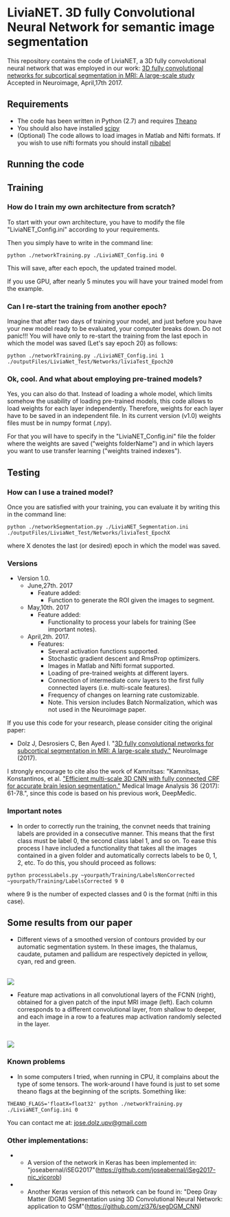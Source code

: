 # LiviaNET. 3D fully Convolutional Neural Network for semantic image segmentation

This repository contains the code of LiviaNET, a 3D fully convolutional neural network that was employed in our work: [3D fully convolutional networks for subcortical segmentation in MRI: A large-scale study](http://www.sciencedirect.com/science/article/pii/S1053811917303324) Accepted in Neuroimage, April,17th 2017.

## Requirements

- The code has been written in Python (2.7) and requires [Theano](http://deeplearning.net/software/theano/)
- You should also have installed [scipy](https://www.scipy.org/)
- (Optional) The code allows to load images in Matlab and Nifti formats. If you wish to use nifti formats you should install [nibabel](http://nipy.org/nibabel/) 

## Running the code

## Training

### How do I train my own architecture from scratch?

To start with your own architecture, you have to modify the file "LiviaNET_Config.ini" according to your requirements.

Then you simply have to write in the command line:

```
python ./networkTraining.py ./LiviaNET_Config.ini 0
```

This will save, after each epoch, the updated trained model.

If you use GPU, after nearly 5 minutes you will have your trained model from the example.

### Can I re-start the training from another epoch?

Imagine that after two days of training your model, and just before you have your new model ready to be evaluated, your computer breaks down. Do not panic!!! You will have only to re-start the training from the last epoch in which the model was saved (Let's say epoch 20) as follows:

```
python ./networkTraining.py ./LiviaNET_Config.ini 1 ./outputFiles/LiviaNet_Test/Networks/liviaTest_Epoch20
```

### Ok, cool. And what about employing pre-trained models?

Yes, you can also do that. Instead of loading a whole model, which limits somehow the usability of loading pre-trained models, this code allows to load weights for each layer independently. Therefore, weights for each layer have to be saved in an independent file. In its current version (v1.0) weights files must be in numpy format (.npy).

For that you will have to specify in the "LiviaNET_Config.ini" file the folder where the weights are saved ("weights folderName") and in which layers you want to use transfer learning ("weights trained indexes").

## Testing

### How can I use a trained model?

Once you are satisfied with your training, you can evaluate it by writing this in the command line:

```
python ./networkSegmentation.py ./LiviaNET_Segmentation.ini ./outputFiles/LiviaNet_Test/Networks/liviaTest_EpochX
```
where X denotes the last (or desired) epoch in which the model was saved.

### Versions
- Version 1.0. 
  * June,27th. 2017
    * Feature added:
      * Function to generate the ROI given the images to segment.
  * May,10th. 2017
    * Feature added:
      * Functionality to process your labels for training (See important notes).
  * April,2th. 2017.
    * Features:
      * Several activation functions supported.
      * Stochastic gradient descent and RmsProp optimizers.
      * Images in Matlab and Nifti format supported. 
      * Loading of pre-trained weights at different layers.
      * Connection of intermediate conv layers to the first fully connected layers (i.e. multi-scale features).
      * Frequency of changes on learning rate customizable.
      * Note. This version includes Batch Normalization, which was not used in the Neuroimage paper.


If you use this code for your research, please consider citing the original paper:

- Dolz J, Desrosiers C, Ben Ayed I. "[3D fully convolutional networks for subcortical segmentation in MRI: A large-scale study."](http://www.sciencedirect.com/science/article/pii/S1053811917303324) NeuroImage (2017).

I strongly encourage to cite also the work of Kamnitsas: "Kamnitsas, Konstantinos, et al. ["Efficient multi-scale 3D CNN with fully connected CRF for accurate brain lesion segmentation."](http://www.sciencedirect.com/science/article/pii/S1361841516301839) Medical Image Analysis 36 (2017): 61-78.", since this code is based on his previous work, DeepMedic.

### Important notes
* In order to correctly run the training, the convnet needs that training labels are provided in a consecutive manner. This means that the first class must be label 0, the second class label 1, and so on. To ease this process I have included a functionality that takes all the images contained in a given folder and automatically corrects labels to be 0, 1, 2, etc. To do this, you should proceed as follows:

```
python processLabels.py ~yourpath/Training/LabelsNonCorrected ~yourpath/Training/LabelsCorrected 9 0

```
where 9 is the number of expected classes and 0 is the format (nifti in this case).

## Some results from our paper

* Different views of a smoothed version of contours provided by our automatic segmentation system. In these images, the thalamus, caudate, putamen and pallidum are respectively depicted in yellow, cyan, red and green.

<br>
<img src="https://github.com/josedolz/LiviaNET/blob/master/Images/NeuroRes2.jpg" />
<br>

* Feature map activations in all convolutional layers of the FCNN (right), obtained for a given patch of the input MRI image (left). Each column corresponds to a different convolutional layer, from shallow to deeper, and each image in a row to a features map activation randomly selected in the layer.
<br>
<img src="https://github.com/josedolz/LiviaNET/blob/master/Images/NeuroFeatMaps.jpg" />
<br>



### Known problems
* In some computers I tried, when running in CPU, it complains about the type of some tensors. The work-around I have found is just to set some theano flags at the beginning of the scripts. Something like:

```
THEANO_FLAGS='floatX=float32' python ./networkTraining.py ./LiviaNET_Config.ini 0
```

You can contact me at: jose.dolz.upv@gmail.com


### Other implementations:
- * A version of the network in Keras has been implemented in: "joseabernal/iSEG2017"(https://github.com/joseabernal/iSeg2017-nic_vicorob)
- * Another Keras version of this network can be found in: "Deep Gray Matter (DGM) Segmentation using 3D Convolutional Neural Network: application to QSM"(https://github.com/zl376/segDGM_CNN)

